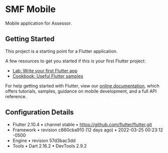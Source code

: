 # SMF Mobile

Mobile application for Assessor.

## Getting Started

This project is a starting point for a Flutter application.

A few resources to get you started if this is your first Flutter project:

- [Lab: Write your first Flutter app](https://flutter.dev/docs/get-started/codelab)
- [Cookbook: Useful Flutter samples](https://flutter.dev/docs/cookbook)

For help getting started with Flutter, view our
[online documentation](https://flutter.dev/docs), which offers tutorials,
samples, guidance on mobile development, and a full API reference.

## Configuration Details

* Flutter 2.10.4 • channel stable • https://github.com/flutter/flutter.git
* Framework • revision c860cba910 (12 days ago) • 2022-03-25 00:23:12 -0500
* Engine • revision 57d3bac3dd
* Tools • Dart 2.16.2 • DevTools 2.9.2


